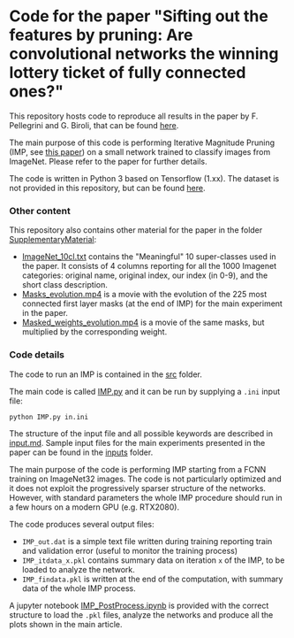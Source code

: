 # Code for the paper "Sifting out the features by pruning: Are convolutional networks the winning lottery ticket of fully connected ones?"

This repository hosts code to reproduce all results in the paper by F. Pellegrini and G. Biroli, that can be found [here](https://arxiv.org/abs/2104.13343).

The main purpose of this code is performing Iterative Magnitude Pruning (IMP, see [this paper](https://arxiv.org/abs/1803.03635)) on a small network trained to classify images from ImageNet.
Please refer to the paper for further details.

The code is written in Python 3 based on Tensorflow (1.xx). The dataset is not provided in this repository, but can be found [here](http://www.image-net.org/download-images).

### Other content

This repository also contains other material for the paper in the folder [SupplementaryMaterial](SupplementaryMaterial):

- [ImageNet_10cl.txt](SupplementaryMaterial/ImageNet_10cl.txt) contains the "Meaningful" 10 super-classes used in the paper. It consists of 4 columns reporting for all the 1000 Imagenet categories: original name, original index, our index (in 0-9), and the short class description.
- [Masks_evolution.mp4](SupplementaryMaterial/Masks_evolution.mp4) is a movie with the evolution of the 225 most connected first layer masks (at the end of IMP) for the main experiment in the paper.
- [Masked_weights_evolution.mp4](SupplementaryMaterial/Masked_weights_evolution.mp4) is a movie of the same masks, but multiplied by the corresponding weight.



### Code details

The code to run an IMP is contained in the [src](src) folder.

The main code is called [IMP.py](src/IMP.py) and it can be run by supplying a `.ini` input file:
```
python IMP.py in.ini
```
The structure of the input file and all possible keywords are described in [input.md](input.md).
Sample input files for the main experiments presented in the paper can be found in the [inputs](inputs) folder.

The main purpose of the code is performing IMP starting from a FCNN training on ImageNet32 images.
The code is not particularly optimized and it does not exploit the progressively sparser structure of the networks.
However, with standard parameters the whole IMP procedure should run in a few hours on a modern GPU (e.g. RTX2080).

The code produces several output files:

- `IMP_out.dat` is a simple text file written during training reporting train and validation error (useful to monitor the training process)
- `IMP_itdata_x.pkl` contains summary data on iteration `x` of the IMP, to be loaded to analyze the network.
- `IMP_findata.pkl` is written at the end of the computation, with summary data of the whole IMP process.

A jupyter notebook [IMP_PostProcess.ipynb](src/IMP_PostProcess.ipynb) is provided with the correct structure to load the `.pkl` files, analyze the networks and produce all the plots shown in the main article.

